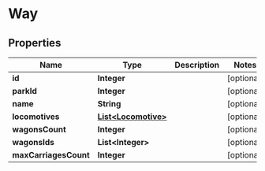 

# Way


## Properties

| Name | Type | Description | Notes |
|------------ | ------------- | ------------- | -------------|
|**id** | **Integer** |  |  [optional] |
|**parkId** | **Integer** |  |  [optional] |
|**name** | **String** |  |  [optional] |
|**locomotives** | [**List&lt;Locomotive&gt;**](Locomotive.md) |  |  [optional] |
|**wagonsCount** | **Integer** |  |  [optional] |
|**wagonsIds** | **List&lt;Integer&gt;** |  |  [optional] |
|**maxCarriagesCount** | **Integer** |  |  [optional] |



